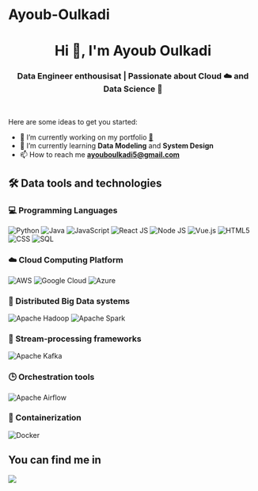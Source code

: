 # Ayoub-Oulkadi
<h1 align="center">Hi 👋, I'm Ayoub Oulkadi </h1>

<h3 align="center">Data Engineer enthousisat | Passionate about Cloud ☁️ and Data Science 🧠</h3>
<br>


Here are some ideas to get you started:

- 🔭 I’m currently working on my portfolio <a href="#" target="_blank">👀</a>
- 🌱 I’m currently learning **Data Modeling** and **System Design**
- 📫 How to reach me **ayouboulkadi5@gmail.com**
   
## 🛠 Data tools and technologies
### 💻 Programming Languages
  ![Python](https://img.shields.io/badge/Python-3776AB?style=for-the-badge&logo=python&logoColor=white)
  ![Java](https://img.shields.io/badge/Java-007396?style=for-the-badge&logo=java&logoColor=white&color=pink)
  ![JavaScript](https://img.shields.io/badge/JavaScript-F7DF1E?style=for-the-badge&logo=javascript&logoColor=yellow)
  ![React JS](https://img.shields.io/badge/react%20os-0088CC?style=for-the-badge&logo=reactos&logoColor=white)
  ![Node JS](https://img.shields.io/badge/Node.js-43853D?style=for-the-badge&logo=node.js&logoColor=white)
  ![Vue.js](https://img.shields.io/badge/Vue.js-4FC08D?style=for-the-badge&logo=vue.js&logoColor=black)
  ![HTML5](https://img.shields.io/badge/HTML5-E34F26?style=for-the-badge&logo=html5&logoColor=black)
  ![CSS](https://img.shields.io/badge/CSS-1572B6?style=for-the-badge&logo=css3&logoColor=white)
  ![SQL](https://img.shields.io/badge/SQL-003B57?style=for-the-badge&logo=sql&logoColor=white)
### ☁️ Cloud Computing Platform 
  ![AWS](https://img.shields.io/badge/AWS-232F3E?style=for-the-badge&logo=amazon-aws&logoColor=white)
  ![Google Cloud](https://img.shields.io/badge/Google%20Cloud-4285F4?style=for-the-badge&logo=google-cloud&logoColor=white)
  ![Azure](https://img.shields.io/badge/Microsoft_Azure-0089D6?style=for-the-badge&logo=microsoft-azure&logoColor=white)

### 💽 Distributed Big Data systems
![Apache Hadoop](https://img.shields.io/badge/Apache%20Hadoop-02569B?style=for-the-badge&logo=apache-hadoop&logoColor=white)
![Apache Spark](https://img.shields.io/badge/Apache%20Spark-E25A1C?style=for-the-badge&logo=apache-spark&logoColor=white)
### 💬 Stream-processing frameworks
![Apache Kafka](https://img.shields.io/badge/Apache%20Kafka-231F20?style=for-the-badge&logo=apache-kafka&logoColor=white)
### 🕒 Orchestration tools
![Apache Airflow](https://img.shields.io/badge/Apache%20Airflow-007A88?style=for-the-badge&logo=apache-airflow&logoColor=white)
### 🐳 Containerization 
![Docker](https://img.shields.io/badge/Docker-2496ED?style=for-the-badge&logo=docker&logoColor=white)

<h2 align="left">You can find me in</h2>
<a href="https://www.linkedin.com/in/ayoub-oulkadi/" target="_blank"> <img align="center" src="https://img.shields.io/badge/linkedin-000.svg?style=for-the-badge&logo=linkedin&logoColor=blue"/>
